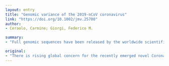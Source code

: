 ```yaml
---
layout: entry
title: "Genomic variance of the 2019-nCoV coronavirus"
link: "https://doi.org/10.1002/jmv.25700"
author:
- Ceraolo, Carmine; Giorgi, Federico M.

summary:
- "Full genomic sequences have been released by the worldwide scientific community in the last few weeks to understand the evolutionary origin and molecular characteristics of Coronavirus. We constructed a phylogenetic tree including representatives of other coronaviridae, such as Bat coronavirus (BCoV) and SARS."

original:
- "There is rising global concern for the recently emerged novel Coronavirus (2019-nCov). Full genomic sequences have been released by the worldwide scientific community in the last few weeks in order to understand the evolutionary origin and molecular characteristics of this virus. Taking advantage of all the genomic information currently available, we constructed a phylogenetic tree including also representatives of other coronaviridae, such as Bat coronavirus (BCoV) and SARS. We confirm high sequence similarity (>99%) between all sequenced 2019-nCoVs genomes available, with the closest BCoV sequence sharing 96.2% sequence identity, confirming the notion of a zoonotic origin of 2019-nCoV. Despite the low heterogeneity of the 2019-nCoV genomes, we could identify at least two hyper-variable genomic hotspots, one of which is responsible for a Serine/Leucine variation in the viral ORF8-encoded protein. Finally, we perform a full proteomic comparison with other coronaviridae, identifying key aminoacidic differences to be considered for antiviral strategies deriving from previous anti-coronavirus approaches. This article is protected by copyright. All rights reserved."
---
```


